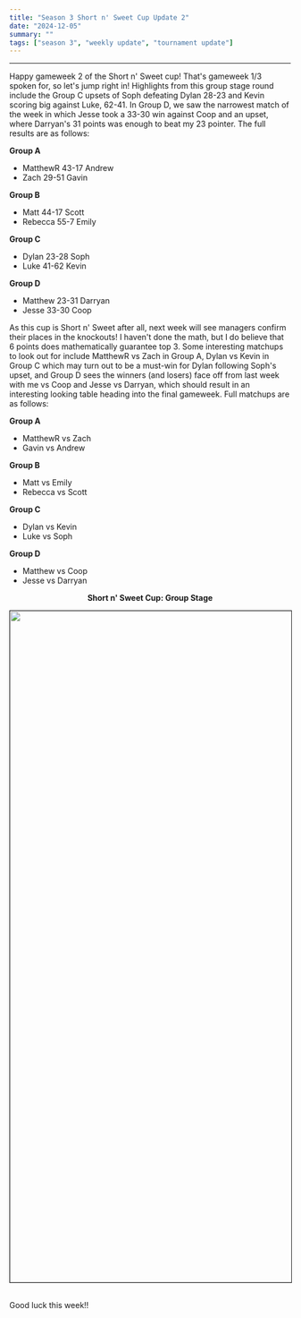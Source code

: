 ```yaml
---
title: "Season 3 Short n' Sweet Cup Update 2"
date: "2024-12-05"
summary: ""
tags: ["season 3", "weekly update", "tournament update"]
---
```


<style>
img {
  display: block;
  margin-left: auto;
  margin-right: auto;
  border: 1px solid;
}
.center-bold {
    text-align: center;
    font-weight: bold;
}
</style>

---

Happy gameweek 2 of the Short n' Sweet cup! That's gameweek 1/3 spoken for, so let's jump right in! Highlights from this group stage round include the Group C upsets of Soph defeating Dylan 28-23 and Kevin scoring big against Luke, 62-41. In Group D, we saw the narrowest match of the week in which Jesse took a 33-30 win against Coop and an upset, where Darryan's 31 points was enough to beat my 23 pointer. The full results are as follows:

**Group A**

- MatthewR 43-17 Andrew
- Zach 29-51 Gavin

**Group B**

- Matt 44-17 Scott
- Rebecca 55-7 Emily

**Group C**

- Dylan 23-28 Soph
- Luke 41-62 Kevin

**Group D**

- Matthew 23-31 Darryan
- Jesse 33-30 Coop

As this cup is Short n' Sweet after all, next week will see managers confirm their places in the knockouts! I haven't done the math, but I do believe that 6 points does mathematically guarantee top 3. Some interesting matchups to look out for include MatthewR vs Zach in Group A, Dylan vs Kevin in Group C which may turn out to be a must-win for Dylan following Soph's upset, and Group D sees the winners (and losers) face off from last week with me vs Coop and Jesse vs Darryan, which should result in an interesting looking table heading into the final gameweek. Full matchups are as follows:

**Group A**

- MatthewR vs Zach
- Gavin vs Andrew

**Group B**

- Matt vs Emily
- Rebecca vs Scott

**Group C**

- Dylan vs Kevin
- Luke vs Soph

**Group D**

- Matthew vs Coop
- Jesse vs Darryan

<p class="center-bold">Short n' Sweet Cup: Group Stage</p>
<img src="/images/season-3/season-3-wu/15/group-stage.png" width="1200vh" height="auto">
<br />

Good luck this week!!

